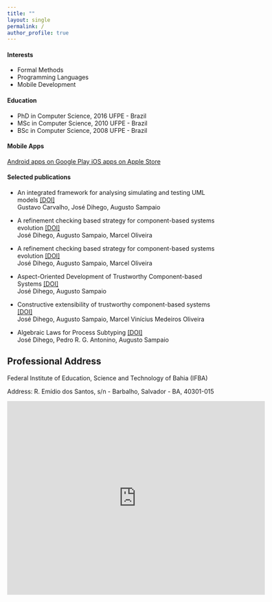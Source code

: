 ```yaml
---
title: ""
layout: single
permalink: /
author_profile: true
---
```


<link rel="stylesheet" href="{{ '/assets/css/custom.css' | relative_url }}">

#### Interests
- <span class="education-title">Formal Methods</span> 
- <span class="education-title">Programming Languages</span> 
- <span class="education-title">Mobile Development</span> 
 

#### Education
- <span class="education-title">PhD in Computer Science, 2016 UFPE - Brazil</span> 
- <span class="education-title">MSc in Computer Science, 2010 UFPE - Brazil</span> 
- <span class="education-title">BSc in Computer Science, 2008 UFPE - Brazil</span> 

#### Mobile Apps
 
<a href="https://play.google.com/store/apps/developer?id=José+Dihego+da+Silva+Oliveira" target="_blank">
  <i class="fab fa-google-play" style="font-size:24px;"></i>
 Android apps on Google Play
</a>
 
<a href="https://apps.apple.com/us/developer/jose-dihego-da-silva-oliveira/id1234567890" target="_blank">
  <i class="fab fa-app-store-ios" style="font-size:24px;"></i>
  iOS apps on Apple Store
</a>


#### Selected publications

- <span class="paper-title" target="_blank" rel="noopener noreferrer">An integrated framework for analysing simulating and testing UML models</span>  <span class="doi-title">[[DOI]](https://doi.org/10.1007/978-3-031-78116-2_6) </span> <br><span class="author-title">Gustavo Carvalho, José Dihego, Augusto Sampaio</span> 
  
- <span class="paper-title">A refinement checking based strategy for component-based systems evolution</span>  <span class="doi-title">[[DOI]](https://arxiv.org/abs/2005.10295) </span> <br><span class="author-title">José Dihego, Augusto Sampaio, Marcel Oliveira</span> 

-  <span class="paper-title">A refinement checking based strategy for component-based systems evolution</span> <span class="doi-title">[[DOI]](https://doi.org/10.1016/j.jss.2020.110598)</span> <br><span class="author-title">
José Dihego, Augusto Sampaio, Marcel Oliveira</span> 

- <span class="paper-title">Aspect-Oriented Development of Trustworthy Component-based Systems</span> <span class="doi-title">[[DOI]](https://doi.org/10.1007/978-3-319-25150-9_25)</span> <br><span class="author-title">
 José Dihego, Augusto Sampaio</span> 


- <span class="paper-title">Constructive extensibility of trustworthy component-based systems</span> <span class="doi-title">[[DOI]](https://doi.org/10.1145/2695664.2695916)</span> <br><span class="author-title">
 José Dihego, Augusto Sampaio, Marcel Vinícius Medeiros Oliveira </span> 

- <span class="paper-title">Algebraic Laws for Process Subtyping</span> <span class="doi-title">[[DOI]](https://doi.org/10.1007/978-3-642-41202-8_2)</span> <br> <span class="author-title">
 José Dihego, Pedro R. G. Antonino, Augusto Sampaio</span> 

## Professional Address

<span class="general-title">Federal Institute of Education, Science and Technology of Bahia (IFBA)</span>

<span class="general-title">Address: R. Emídio dos Santos, s/n - Barbalho, Salvador - BA, 40301-015</span>
<iframe src="https://www.google.com/maps/embed?pb=!1m18!1m12!1m3!1d3655.2509220753486!2d-38.50325958965805!3d-12.963279687298526!2m3!1f0!2f0!3f0!3m2!1i1024!2i768!4f13.1!3m3!1m2!1s0x71604df54e0265b%3A0xfcb98df08aee6867!2sIFBA%20-%20Campus%20Salvador!5e1!3m2!1sen!2sbr!4v1724614744533!5m2!1sen!2sbr" width="600" height="450" style="border:0;" allowfullscreen="" loading="lazy" referrerpolicy="no-referrer-when-downgrade"></iframe>
